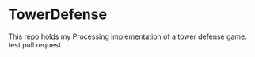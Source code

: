 # TowerDefense
This repo holds my Processing implementation of a tower defense game.
test pull request